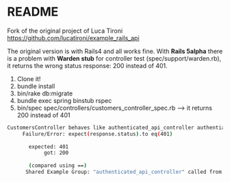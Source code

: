 # README

Fork of the original project of Luca Tironi https://github.com/lucatironi/example_rails_api

The original version is with Rails4 and all works fine.
With **Rails 5alpha** there is a problem with **Warden stub** for controller test (spec/support/warden.rb), it returns the wrong status response: 200 instead of 401.


1. Clone it!
2. bundle install
3. bin/rake db:migrate
4. bundle exec spring binstub rspec
5. bin/spec spec/controllers/customers_controller_spec.rb
--> it returns 200 instead of 401

```bash
CustomersController behaves like authenticated_api_controller authentiation returns unauthorized request without email and token
     Failure/Error: expect(response.status).to eq(401)
       
       expected: 401
            got: 200
       
       (compared using ==)
      Shared Example Group: "authenticated_api_controller" called from ./spec/controllers/customers_controller_spec.rb:14

```
